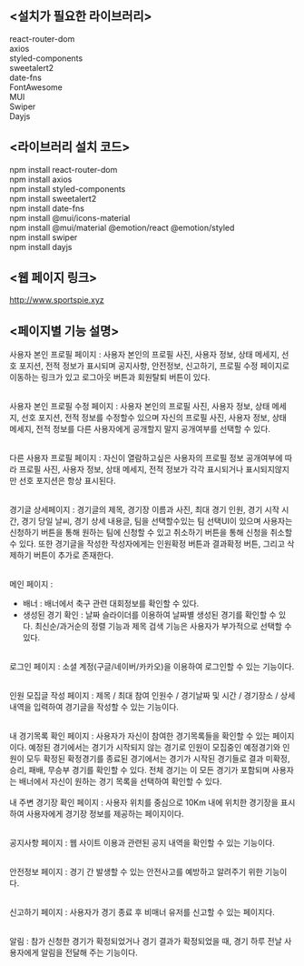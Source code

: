## <설치가 필요한 라이브러리>

react-router-dom <br>
axios <br>
styled-components <br>
sweetalert2 <br>
date-fns <br>
FontAwesome <br>
MUI <br>
Swiper<br>
Dayjs<br>

## <라이브러리 설치 코드>

npm install react-router-dom <br>
npm install axios <br>
npm install styled-components <br>
npm install sweetalert2 <br>
npm install date-fns <br>
npm install @mui/icons-material <br>
npm install @mui/material @emotion/react @emotion/styled <br>
npm install swiper<br>
npm install dayjs<br>

## <웹 페이지 링크>

http://www.sportspie.xyz

## <페이지별 기능 설명>

사용자 본인 프로필 페이지 : 사용자 본인의 프로필 사진, 사용자 정보, 상태 메세지, 선호 포지션, 전적 정보가 표시되며 공지사항, 안전정보, 신고하기, 프로필 수정 페이지로 이동하는 링크가 있고 로그아웃 버튼과 회원탈퇴 버튼이 있다. <br><br>

사용자 본인 프로필 수정 페이지 : 사용자 본인의 프로필 사진, 사용자 정보, 상태 메세지, 선호 포지션, 전적 정보를 수정할수 있으며 자신의 프로필 사진, 사용자 정보, 상태 메세지, 전적 정보를 다른 사용자에게 공개할지 말지 공개여부를 선택할 수 있다. <br><br>

다른 사용자 프로필 페이지 : 자신이 열람하고싶은 사용자의 프로필 정보 공개여부에 따라 프로필 사진, 사용자 정보, 상태 메세지, 전적 정보가 각각 표시되거나 표시되지않지만 선호 포지션은 항상 표시된다. <br><br>

경기글 상세페이지 : 경기글의 제목, 경기장 이름과 사진, 최대 경기 인원, 경기 시작 시간, 경기 당일 날씨, 경기 상세 내용글, 팀을 선택할수있는 팀 선택UI이 있으며 사용자는 신청하기 버튼을 통해 원하는 팀에 신청할 수 있고 취소하기 버튼을 통해 신청을 취소할 수 있다. 또한 경기글을 작성한 작성자에게는 인원확정 버튼과 결과확정 버튼, 그리고 삭제하기 버튼이 추가로 존재한다. <br><br> 

메인 페이지 : 
  - 배너 : 배너에서 축구 관련 대회정보를 확인할 수 있다. <br> 
  - 생성된 경기 확인 : 날짜 슬라이더를 이용하여 날짜별 생성된 경기를 확인할 수 있다. 최신순/과거순의 정렬 기능과 제목 검색 기능은 사용자가 부가적으로 선택할 수 있다. <br><br>
  
로그인 페이지 : 소셜 계정(구글/네이버/카카오)을 이용하여 로그인할 수 있는 기능이다. <br><br>

인원 모집글 작성 페이지 : 제목 / 최대 참여 인원수 / 경기날짜 및 시간 / 경기장소 / 상세내역을 입력하여 경기글을 작성할 수 있는 기능이다. <br><br>

내 경기목록 확인 페이지 : 사용자가 자신이 참여한 경기목록들을 확인할 수 있는 페이지이다. 예정된 경기에서는 경기가 시작되지 않는 경기로 인원이 모집중인 예정경기와 인원이 모두 확정된 확정경기를 종료된 경기에서는 경기가 시작된 경기들로 결과 미확정, 승리, 패배, 무승부 경기를 확인할 수 있다. 전체 경기는 이 모든 경기가 포함되며 사용자는 배너에서 자신이 원하는 경기 목록을 선택하여 확인할 수 있다. <br><br>
내 주변 경기장 확인 페이지 : 사용자 위치를 중심으로 10Km 내에 위치한 경기장을 표시하여 사용자에게 경기장 정보를 제공하는 페이지이다. <br><br>

공지사항 페이지 : 웹 사이트 이용과 관련된 공지 내역을 확인할 수 있는 기능이다.<br><br>

안전정보 페이지 : 경기 간 발생할 수 있는 안전사고를 예방하고 알려주기 위한 기능이다.<br><br>

신고하기 페이지 : 사용자가 경기 종료 후 비매너 유저를 신고할 수 있는 페이지다. <br><br>

알림 : 참가 신청한 경기가 확정되었거나 경기 결과가 확정되었을 때, 경기 하루 전날 사용자에게 알림을 전달해 주는 기능이다.<br><br>
